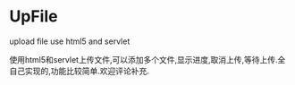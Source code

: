 # UpFile
upload file use html5 and servlet

使用html5和servlet上传文件,可以添加多个文件,显示进度,取消上传,等待上传.全自己实现的,功能比较简单.欢迎评论补充.
